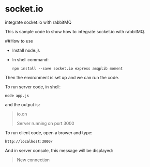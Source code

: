 # socket.io
integrate socket.io with rabbitMQ

This is sample code to show how to integrate socket.io with rabbitMQ.

##How to use

* Install node.js
* In shell command:

  `npm install --save socket.io express amqplib moment`

Then the environment is set up and we can run the code.

To run server code, in shell:

`node app.js`

and the output is:

> io.on
>
> Server running on port 3000

To run client code, open a brower and type:

`http://localhost:3000/`

And in server console, this message will be displayed:

>New connection
